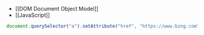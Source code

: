 - [[DOM Document Object Model]]
- [[JavaScript]]
```JavaScript
document.querySelector("a").setAttribute("href", "https://www.bing.com");
```